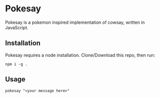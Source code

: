 # Pokesay
Pokesay is a pokemon inspired implementation of cowsay, written in JavaScript.

## Installation
Pokesay requires a node installation. Clone/Download this repo, then run:
```
npm i -g .
```

## Usage
```
pokesay "<your message here>"
```
